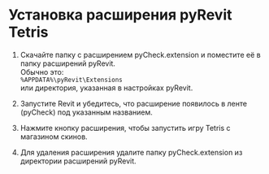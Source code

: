 # Установка расширения pyRevit  Tetris

1. Скачайте папку с расширением pyCheck.extension и поместите её в папку расширений pyRevit.  
   Обычно это:  
   `%APPDATA%\pyRevit\Extensions`  
   или директория, указанная в настройках pyRevit.


2. Запустите Revit и убедитесь, что расширение появилось в ленте (pyCheck) под указанным названием.

3. Нажмите кнопку расширения, чтобы запустить игру Tetris с магазином скинов.

4. Для удаления расширения удалите папку pyCheck.extension из директории расширений pyRevit.





